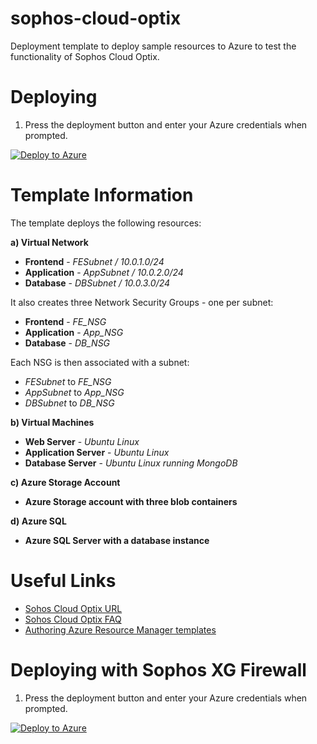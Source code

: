 # sophos-cloud-optix
Deployment template to deploy sample resources to Azure to test the functionality of Sophos Cloud Optix. 

Deploying
=========
1) Press the deployment button and enter your Azure credentials when prompted.

[![Deploy to Azure](https://azuredeploy.net/deploybutton.png)](https://portal.azure.com/#create/Microsoft.Template/uri/https%3A%2F%2Fraw.githubusercontent.com%2Fdavidokeyode%2Fsophos-cloud-optix%2Fmaster%2Fcloud-optix-demo.json)

Template Information
====================
The template deploys the following resources:

**a) Virtual Network**
* **Frontend** - _FESubnet / 10.0.1.0/24_
* **Application** - _AppSubnet / 10.0.2.0/24_
* **Database** - _DBSubnet / 10.0.3.0/24_

It also creates three Network Security Groups - one per subnet:
* **Frontend** - _FE_NSG_
* **Application** - _App_NSG_
* **Database** - _DB_NSG_

Each NSG is then associated with a subnet:
* _FESubnet_ to _FE_NSG_
* _AppSubnet_ to _App_NSG_
* _DBSubnet_ to _DB_NSG_

**b) Virtual Machines**
* **Web Server** - _Ubuntu Linux_
* **Application Server** - _Ubuntu Linux_
* **Database Server** - _Ubuntu Linux running MongoDB_

**c) Azure Storage Account**
* **Azure Storage account with three blob containers**

**d) Azure SQL**
* **Azure SQL Server with a database instance**

Useful Links
============
* [Sohos Cloud Optix URL](https://www.sophos.com/en-us/products/cloud-optix.aspx)
* [Sohos Cloud Optix FAQ](https://community.sophos.com/kb/en-us/133806)
* [Authoring Azure Resource Manager templates](https://azure.microsoft.com/en-us/documentation/articles/resource-group-authoring-templates/)

Deploying with Sophos XG Firewall
=================================
1) Press the deployment button and enter your Azure credentials when prompted.

[![Deploy to Azure](https://azuredeploy.net/deploybutton.png)](https://portal.azure.com/#create/Microsoft.Template/uri/https%3A%2F%2Fraw.githubusercontent.com%2Fdavidokeyode%2Fsophos-cloud-optix%2Fmaster%2Fcloud-optix-demo-withxgfirewall.json)
